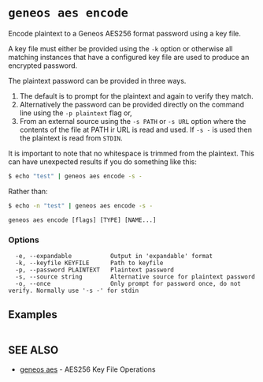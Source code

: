 # `geneos aes encode`

Encode plaintext to a Geneos AES256 format password using a key file.

A key file must either be provided using the `-k` option or otherwise all matching instances that have a configured key file are used to produce an encrypted password.

The plaintext password can be provided in three ways.

1. The default is to prompt for the plaintext and again to verify they match.
2. Alternatively the password can be provided directly on the command line using the `-p plaintext` flag or,
3. From an external source using the `-s PATH` or `-s URL` option where the contents of the file at PATH ir URL is read and used. If `-s -` is used then the plaintext is read from `STDIN`.

It is important to note that no whitespace is trimmed from the plaintext. This can have unexpected results if you do something like this:

```bash
$ echo "test" | geneos aes encode -s -
```

Rather than:

```bash
$ echo -n "test" | geneos aes encode -s -
```
```text
geneos aes encode [flags] [TYPE] [NAME...]
```

### Options

```text
  -e, --expandable           Output in 'expandable' format
  -k, --keyfile KEYFILE      Path to keyfile
  -p, --password PLAINTEXT   Plaintext password
  -s, --source string        Alternative source for plaintext password
  -o, --once                 Only prompt for password once, do not verify. Normally use '-s -' for stdin
```

## Examples

```bash

```

## SEE ALSO

* [geneos aes](geneos_aes.md)	 - AES256 Key File Operations
